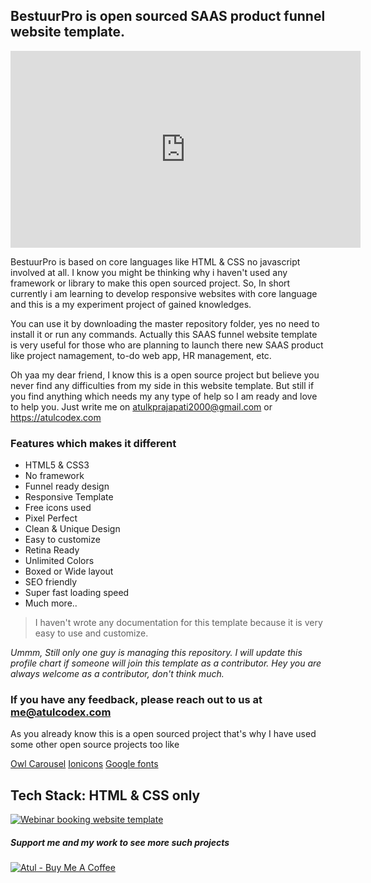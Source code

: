 ## BestuurPro is open sourced SAAS product funnel website template. 


<iframe width="560" height="315" src="https://www.youtube.com/embed/-T4H0zAQ208" title="YouTube video player" frameborder="0" allow="accelerometer; autoplay; clipboard-write; encrypted-media; gyroscope; picture-in-picture" allowfullscreen></iframe>


BestuurPro is based on core languages like HTML & CSS no javascript involved at all. I know you might be thinking why i haven't used any framework or library to make this open sourced project. So, In short currently i am learning to develop responsive websites with core language and this is a my experiment project of gained knowledges.



You can use it by downloading the master repository folder, yes no need to install it or run any commands. Actually this SAAS funnel website template is very useful for those who are planning to launch there new SAAS product like project namagement, to-do web app, HR management, etc.


Oh yaa my dear friend, I know this is a open source project but believe you never find any difficulties from my side in this website template. But still if you find anything which needs my any type of help so I am ready and love to help you. Just write me on atulkprajapati2000@gmail.com or https://atulcodex.com


### Features which makes it different
- HTML5 & CSS3
- No framework
- Funnel ready design
- Responsive Template
- Free icons used
- Pixel Perfect
- Clean & Unique Design
- Easy to customize
- Retina Ready
- Unlimited Colors
- Boxed or Wide layout
- SEO friendly
- Super fast loading speed
- Much more..



> I haven't wrote any documentation for this template because it is very easy to use and customize.


*Ummm, Still only one guy is managing this repository. I will update this profile chart if someone will join this template as a contributor. Hey you are always welcome as a contributor, don't think much.*


### If you have any feedback, please reach out to us at me@atulcodex.com


As you already know this is a open sourced project that's why I have used some other open source projects too like

[Owl Carousel](https://owlcarousel2.github.io/OwlCarousel2)
[Ionicons](https://github.com/ionic-team/ionicons)
[Google fonts](https://fonts.google.com/)



## Tech Stack: HTML & CSS only



[![Webinar booking website template](https://i.ibb.co/vwN8cgW/live-demo.png)](https://bestuurpro-atulcodex.netlify.app/)




##### Support me and my work to see more such projects




[![Atul - Buy Me A Coffee](https://i.ibb.co/7rR9S4L/buy-me-a-coffee.png)](https://www.buymeacoffee.com/atulcodex)